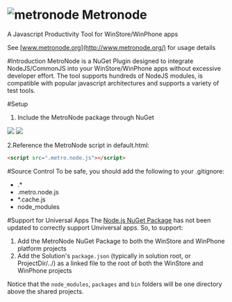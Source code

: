 ![metronode](http://www.metronode.org/img/logo/metronode-96x96.png) Metronode
==========
A Javascript Productivity Tool for WinStore/WinPhone apps

See [www.metronode.org](http://www.metronode.org/) for usage details


#Introduction
MetroNode is a NuGet Plugin designed to integrate NodeJS/CommonJS into your WinStore/WinPhone apps without excessive developer effort. The tool supports hundreds of NodeJS modules, is compatible with popular javascript architectures and supports a variety of test tools.


#Setup
1. Include the MetroNode package through NuGet

![](http://www.metronode.org/img/packages/nuget-fetch1.png)
![](http://www.metronode.org/img/packages/nuget-fetch2.png)

2.Reference the MetroNode script in default.html: 

```html
<script src=".metro.node.js"></script>
```

#Source Control
To be safe, you should add the following to your .gitignore:

- .*
- .metro.node.js
- *.cache.js
- node_modules

#Support for Universal Apps
The [Node.js NuGet Package](http://www.nuget.org/packages/Node.js/) has not been updated to correctly support Unviversal apps. So, to support:

1. Add the MetroNode NuGet Package to both the WinStore and WinPhone platform projects
2. Add the Solution's `package.json` (typically in solution root, or ProjectDir/../) as a linked file to the root of both the WinStore and WinPhone projects

Notice that the `node_modules`, `packages` and `bin` folders will be one directory above the shared projects. 
